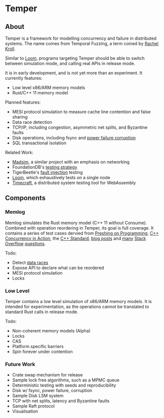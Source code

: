 # Temper

## About

Temper is a framework for modelling concurrency and failure in distributed systems. The name comes from Temporal Fuzzing, a term coined by [Rachel Kroll](https://rachelbythebay.com/w/2011/11/19/sleep/).

Similar to [Loom](https://github.com/tokio-rs/loom), programs targeting Temper should be able to switch between simulation mode, and calling real APIs in release mode.

It is in early development, and is not yet more than an experiment. It currently features:

* Low level x86/ARM memory models
* Rust/C++ 11 memory model

Planned features:

* MESI protocol simulation to measure cache line contention and false sharing
* Data race detection
* TCP/IP, including congestion, asymmetric net splits, and Byzantine faults
* Disk operations, including fsync and [power failure corruption](https://danluu.com/file-consistency/)
* SQL transactional isolation

Related Work:

* [Madsim](https://github.com/madsim-rs/madsim), a similar project with an emphasis on networking
* FoundationDB's [testing strategy](https://www.youtube.com/watch?v=4fFDFbi3toc)
* TigerBeetle's [fault injection](https://www.youtube.com/watch?v=BH2jvJ74npM) testing
* [Loom](https://github.com/tokio-rs/loom), which exhaustively tests on a single node
* [Timecraft](https://github.com/stealthrocket/timecraft), a distributed system testing tool for WebAssembly

## Components

### Memlog

Memlog simulates the Rust memory model (C++ 11 without Consume). Combined with operation reordering in Temper, its goal is full coverage. It contains a series of test cases dervied from [Preshing on Programming](https://preshing.com/), [C++ Concurrency in Action](https://www.amazon.com.au/C-Concurrency-Action-Practical-Multithreading/dp/1933988770), the [C++ Standard](https://en.cppreference.com/w/cpp/atomic/atomic_thread_fence), [blog posts](https://puzpuzpuz.dev/seqlock-based-atomic-memory-snapshots) and [many](https://stackoverflow.com/questions/47520748/c-memory-model-do-seq-cst-loads-synchronize-with-seq-cst-stores) [Stack](https://stackoverflow.com/questions/52606524/what-exact-rules-in-the-c-memory-model-prevent-reordering-before-acquire-opera) [Overflow](https://stackoverflow.com/questions/71509935/how-does-mixing-relaxed-and-acquire-release-accesses-on-the-same-atomic-variable) [questions](https://stackoverflow.com/questions/67693687/possible-orderings-with-memory-order-seq-cst-and-memory-order-release).

Todo:
* Detect [data races](https://en.cppreference.com/w/cpp/language/memory_model)
* Expose API to declare what can be reordered
* MESI protocol simulation
* Locks

### Low Level

Temper contains a low level simulation of x86/ARM memory models. It is intended for experimentation, as the operations cannot be translated to standard Rust calls in release mode.

Todo: 
* Non-coherent memory models (Alpha)
* Locks
* CAS
* Platform specific barriers
* Spin forever under contention

### Future Work

* Crate swap mechanism for release
* Sample lock free algorithms, such as a MPMC queue
* Deterministic testing with seeds and reproducibility
* Disk w/ fsync, power failure, corruption
* Sample Disk LSM system
* TCP with net splits, latency and Byzantine faults
* Sample Raft protocol
* Visualisation